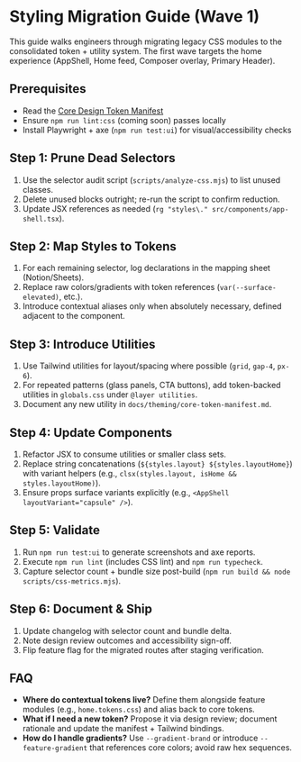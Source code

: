 # Styling Migration Guide (Wave 1)

This guide walks engineers through migrating legacy CSS modules to the consolidated token + utility system. The first wave targets the home experience (AppShell, Home feed, Composer overlay, Primary Header).

## Prerequisites
- Read the [Core Design Token Manifest](../theming/core-token-manifest.md)
- Ensure `npm run lint:css` (coming soon) passes locally
- Install Playwright + axe (`npm run test:ui`) for visual/accessibility checks

## Step 1: Prune Dead Selectors
1. Use the selector audit script (`scripts/analyze-css.mjs`) to list unused classes.
2. Delete unused blocks outright; re-run the script to confirm reduction.
3. Update JSX references as needed (`rg "styles\." src/components/app-shell.tsx`).

## Step 2: Map Styles to Tokens
1. For each remaining selector, log declarations in the mapping sheet (Notion/Sheets).
2. Replace raw colors/gradients with token references (`var(--surface-elevated)`, etc.).
3. Introduce contextual aliases only when absolutely necessary, defined adjacent to the component.

## Step 3: Introduce Utilities
1. Use Tailwind utilities for layout/spacing where possible (`grid`, `gap-4`, `px-6`).
2. For repeated patterns (glass panels, CTA buttons), add token-backed utilities in `globals.css` under `@layer utilities`.
3. Document any new utility in `docs/theming/core-token-manifest.md`.

## Step 4: Update Components
1. Refactor JSX to consume utilities or smaller class sets.
2. Replace string concatenations (`${styles.layout} ${styles.layoutHome}`) with variant helpers (e.g., `clsx(styles.layout, isHome && styles.layoutHome)`).
3. Ensure props surface variants explicitly (e.g., `<AppShell layoutVariant="capsule" />`).

## Step 5: Validate
1. Run `npm run test:ui` to generate screenshots and axe reports.
2. Execute `npm run lint` (includes CSS lint) and `npm run typecheck`.
3. Capture selector count + bundle size post-build (`npm run build && node scripts/css-metrics.mjs`).

## Step 6: Document & Ship
1. Update changelog with selector count and bundle delta.
2. Note design review outcomes and accessibility sign-off.
3. Flip feature flag for the migrated routes after staging verification.

## FAQ
- **Where do contextual tokens live?** Define them alongside feature modules (e.g., `home.tokens.css`) and alias back to core tokens.
- **What if I need a new token?** Propose it via design review; document rationale and update the manifest + Tailwind bindings.
- **How do I handle gradients?** Use `--gradient-brand` or introduce `--feature-gradient` that references core colors; avoid raw hex sequences.
